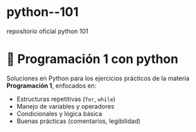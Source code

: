 # python--101
repositorio oficial python 101 
# 🐍 Programación 1 con python

Soluciones en Python para los ejercicios prácticos de la materia **Programación 1**, enfocados en:

- Estructuras repetitivas (`for`, `while`)
- Manejo de variables y operadores
- Condicionales y lógica básica
- Buenas prácticas (comentarios, legibilidad)

